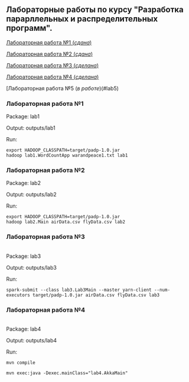 ## Лабораторные работы по курсу "Разработка парарллельных и распределительных программ".

[Лабораторная работа №1 (_сдана_)](#lab1)

[Лабораторная работа №2 (_сдана_)](#lab2)

[Лабораторная работа №3 (_сделана_)](#lab3)

[Лабораторная работа №4 (_сделана_)](#lab4)

[Лабораторная работа №5 (_в работе_)(#lab5)

<a name="lab1"><h3>Лабораторная работа №1</h3></a>
Package: lab1

Output: outputs/lab1

Run:

    export HADOOP_CLASSPATH=target/padp-1.0.jar
    hadoop lab1.WordCountApp warandpeace1.txt lab1


<a name="lab2"><h3>Лабораторная работа №2</h3></a>
Package: lab2

Output: outputs/lab2

Run:

    export HADOOP_CLASSPATH=target/padp-1.0.jar
    hadoop lab2.Main airData.csv flyData.csv lab2


<a name="lab3"><h3>Лабораторная работа №3</h3></a>   
Package: lab3

Output: outputs/lab3

Run:

    spark-submit --class lab3.Lab3Main --master yarn-client --num-executors target/padp-1.0.jar airData.csv flyData.csv lab3
    
    
<a name="lab4"><h3>Лабораторная работа №4</h3></a>   
Package: lab4

Output: outputs/lab4

Run:

	mvn compile
	
	mvn exec:java -Dexec.mainClass="lab4.AkkaMain"

